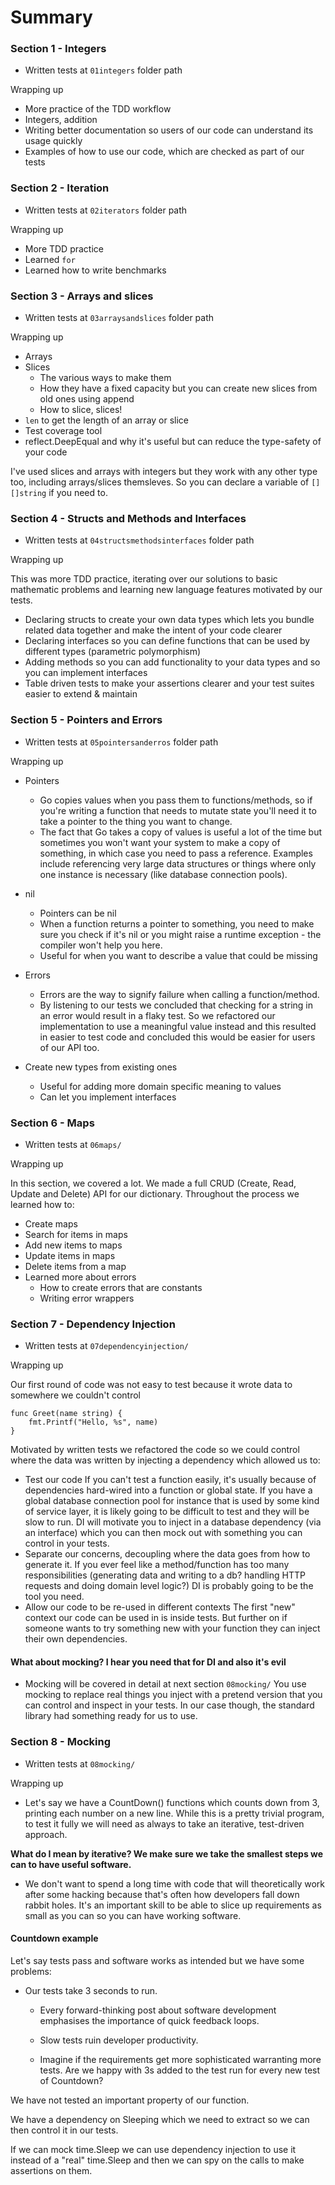 # Summary



### Section 1 - Integers 

- Written tests at `01integers` folder path

Wrapping up

- More practice of the TDD workflow
- Integers, addition
- Writing better documentation so users of our code can understand its usage quickly
- Examples of how to use our code, which are checked as part of our tests

### Section 2 - Iteration

- Written tests at `02iterators` folder path

Wrapping up

- More TDD practice
- Learned `for`
- Learned how to write benchmarks

### Section 3 - Arrays and slices

- Written tests at `03arraysandslices` folder path

Wrapping up

- Arrays
- Slices
	- The various ways to make them
	- How they have a fixed capacity but you can create new slices from old ones using append
	- How to slice, slices!
- `len` to get the length of an array or slice
- Test coverage tool
- reflect.DeepEqual and why it's useful but can reduce the type-safety of your code

I've used slices and arrays with integers but they work with any other type too, including
arrays/slices themsleves. So you can declare a variable of `[][]string` if you need to.


### Section 4 - Structs and Methods and Interfaces

- Written tests at `04structsmethodsinterfaces` folder path

Wrapping up

This was more TDD practice, iterating over our solutions to basic mathematic problems and learning new language features motivated by our tests.
- Declaring structs to create your own data types which lets you bundle related data together and make the intent of your code clearer
- Declaring interfaces so you can define functions that can be used by different types (parametric polymorphism)
- Adding methods so you can add functionality to your data types and so you can implement interfaces
- Table driven tests to make your assertions clearer and your test suites easier to extend & maintain


### Section 5 - Pointers and Errors

- Written tests at `05pointersanderros` folder path

Wrapping up

- Pointers
	- Go copies values when you pass them to functions/methods, so if you're writing a function that needs to mutate state you'll need it to take a pointer to the thing you want to change.
	- The fact that Go takes a copy of values is useful a lot of the time but sometimes you won't want your system to make a copy of something, in which case you need to pass a reference. Examples include referencing very large data structures or things where only one instance is necessary (like database connection pools).

- nil
	- Pointers can be nil
	- When a function returns a pointer to something, you need to make sure you check if it's nil or you might raise a runtime exception - the compiler won't help you here.
	- Useful for when you want to describe a value that could be missing


- Errors
	- Errors are the way to signify failure when calling a function/method.
	- By listening to our tests we concluded that checking for a string in an error would result in a flaky test. So we refactored our implementation to use a meaningful value instead and this resulted in easier to test code and concluded this would be easier for users of our API too.
 

- Create new types from existing ones
	- Useful for adding more domain specific meaning to values
	- Can let you implement interfaces


### Section 6 - Maps

- Written tests at `06maps/`

Wrapping up

In this section, we covered a lot. We made a full CRUD (Create, Read, Update and Delete) API for our dictionary. Throughout the process we learned how to:

- Create maps
- Search for items in maps
- Add new items to maps
- Update items in maps
- Delete items from a map
- Learned more about errors
	- How to create errors that are constants
	- Writing error wrappers

### Section 7 - Dependency Injection

- Written tests at `07dependencyinjection/`

Wrapping up

Our first round of code was not easy to test because it wrote data to somewhere we couldn't control
```
func Greet(name string) {
	fmt.Printf("Hello, %s", name)
}
```

Motivated by written tests we refactored the code so we could control where the data was written by injecting a dependency which allowed us to:

- Test our code If you can't test a function easily, it's usually because of dependencies hard-wired into a function or global state. If you have a global database connection pool for instance that is used by some kind of service layer, it is likely going to be difficult to test and they will be slow to run. DI will motivate you to inject in a database dependency (via an interface) which you can then mock out with something you can control in your tests.
- Separate our concerns, decoupling where the data goes from how to generate it. If you ever feel like a method/function has too many responsibilities (generating data and writing to a db? handling HTTP requests and doing domain level logic?) DI is probably going to be the tool you need.
- Allow our code to be re-used in different contexts The first "new" context our code can be used in is inside tests. But further on if someone wants to try something new with your function they can inject their own dependencies.


#### What about mocking? I hear you need that for DI and also it's evil
- Mocking will be covered in detail at next section `08mocking/`
You use mocking to replace real things you inject with a pretend version that you can control and inspect in your tests. In our case though, the standard library had something ready for us to use.


### Section 8 - Mocking

- Written tests at `08mocking/`

Wrapping up


- Let's say we have a CountDown() functions which counts down from 3, printing each number on a new line. While this is a pretty trivial program, to test it fully we will need as always to take an iterative, test-driven approach.

**What do I mean by iterative? We make sure we take the smallest steps we can to have useful software.**

- We don't want to spend a long time with code that will theoretically work after some hacking because that's often how developers fall down rabbit holes. It's an important skill to be able to slice up requirements as small as you can so you can have working software.


#### Countdown example

Let's say tests pass and software works as intended but we have some problems:

- Our tests take 3 seconds to run.

	- Every forward-thinking post about software development emphasises the importance of quick feedback loops.

	- Slow tests ruin developer productivity.

	- Imagine if the requirements get more sophisticated warranting more tests. Are we happy with 3s added to the test run for every new test of Countdown?

We have not tested an important property of our function.

We have a dependency on Sleeping which we need to extract so we can then control it in our tests.

If we can mock time.Sleep we can use dependency injection to use it instead of a "real" time.Sleep and then we can spy on the calls to make assertions on them.


